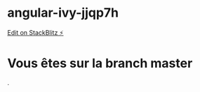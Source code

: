 # angular-ivy-jjqp7h

[Edit on StackBlitz ⚡️](https://stackblitz.com/edit/angular-ivy-jjqp7h)

<h1>Vous êtes sur la branch master</h1>.
